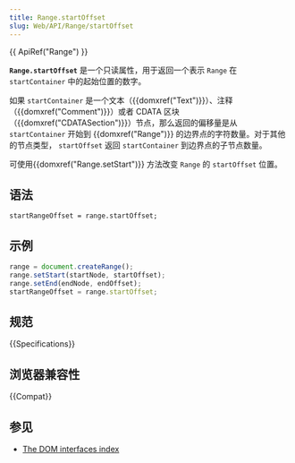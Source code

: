 ```yaml
---
title: Range.startOffset
slug: Web/API/Range/startOffset
---
```


{{ ApiRef("Range") }}

**`Range.startOffset`** 是一个只读属性，用于返回一个表示 `Range` 在 `startContainer` 中的起始位置的数字。

如果 `startContainer` 是一个文本（{{domxref("Text")}}）、注释（{{domxref("Comment")}}）或者 CDATA 区块（{{domxref("CDATASection")}}）节点，那么返回的偏移量是从 `startContainer` 开始到 {{domxref("Range")}} 的边界点的字符数量。对于其他的节点类型， `startOffset` 返回 `startContainer` 到边界点的子节点数量。

可使用{{domxref("Range.setStart")}} 方法改变 `Range` 的 `startOffset` 位置。

## 语法

```
startRangeOffset = range.startOffset;
```

## 示例

```js
range = document.createRange();
range.setStart(startNode, startOffset);
range.setEnd(endNode, endOffset);
startRangeOffset = range.startOffset;
```

## 规范

{{Specifications}}

## 浏览器兼容性

{{Compat}}

## 参见

- [The DOM interfaces index](/zh-CN/docs/DOM/DOM_Reference)
